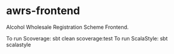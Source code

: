 awrs-frontend
=============

Alcohol Wholesale Registration Scheme Frontend.

To run Scoverage: sbt clean scoverage:test
To run ScalaStyle: sbt scalastyle
